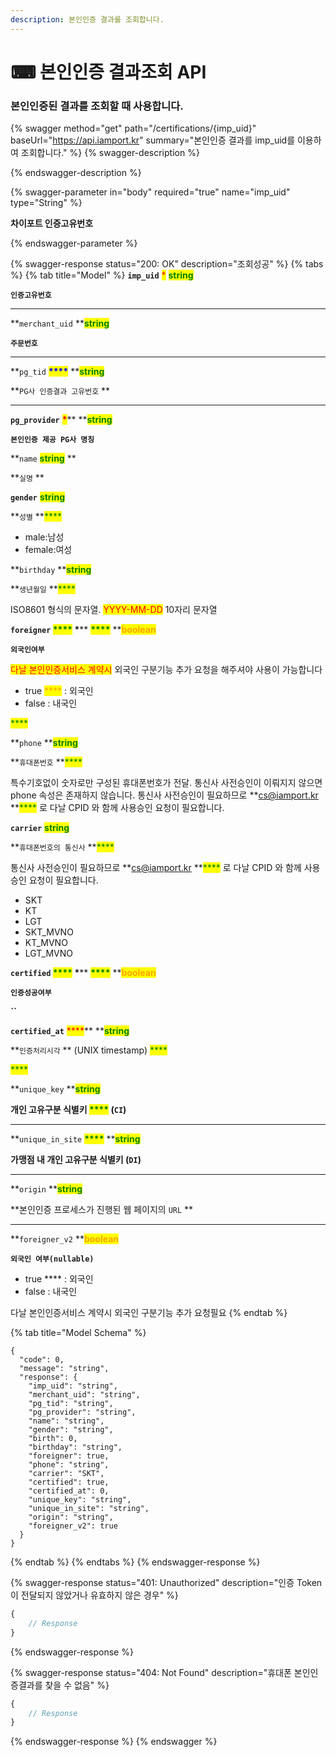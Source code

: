 ```yaml
---
description: 본인인증 결과를 조회합니다.
---
```


# ⌨ 본인인증 결과조회 API

### 본인인증된 결과를 조회할 때 사용합니다.

{% swagger method="get" path="/certifications/{imp_uid}" baseUrl="https://api.iamport.kr" summary="본인인증 결과를 imp_uid를 이용하여 조회합니다." %}
{% swagger-description %}

{% endswagger-description %}

{% swagger-parameter in="body" required="true" name="imp_uid" type="String" %}
<mark style="color:red;">

**차이포트 인증고유번호**

</mark>
{% endswagger-parameter %}

{% swagger-response status="200: OK" description="조회성공" %}
{% tabs %}
{% tab title="Model" %}
**`imp_uid`**  <mark style="color:red;">\*</mark> <mark style="color:green;">**string**</mark>&#x20;

**`인증고유번호`**

****

**`merchant_uid`    **<mark style="color:green;">**string**</mark>

**`주문번호`**

****

**`pg_tid`  **<mark style="color:blue;">****</mark>**  **<mark style="color:green;">**string**</mark>

**`PG사 인증결과 고유번호` **&#x20;

****

**`pg_provider`** <mark style="color:red;">**\***</mark>**  **<mark style="color:green;">**string**</mark>&#x20;

**`본인인증 제공 PG사 명칭`**



**`name`      **<mark style="color:green;">**string**</mark>** **&#x20;

**`실명` **&#x20;

&#x20;

**`gender`**  <mark style="color:green;">**string**</mark>

**`성별` **<mark style="color:green;">****</mark>&#x20;

* male:남성
* female:여성



**`birthday`   **<mark style="color:green;">**string**</mark>

**`생년월일` **<mark style="color:green;">****</mark>&#x20;

ISO8601 형식의 문자열. <mark style="color:red;">YYYY-MM-DD</mark> 10자리 문자열



**`foreigner`  **<mark style="color:green;">****</mark>**  **<mark style="color:red;">**\***</mark>**  **<mark style="color:green;">****</mark>**  **<mark style="color:orange;">**boolean**</mark>

**`외국인여부`**

<mark style="color:red;">다날 본인인증서비스 계약시</mark> 외국인 구분기능 추가 요청을 해주셔야 사용이 가능합니다

* true <mark style="color:orange;">****</mark> : 외국인
* false : 내국인

<mark style="color:green;">****</mark>

&#x20;**`phone`    **<mark style="color:green;">**string**</mark>

**`휴대폰번호` **<mark style="color:green;">****</mark>&#x20;

특수기호없이 숫자로만 구성된 휴대폰번호가 전달. 통신사 사전승인이 이뤄지지 않으면 phone 속성은 존재하지 않습니다. 통신사 사전승인이 필요하므로 **cs@iamport.kr **<mark style="color:green;">****</mark> 로 다날 CPID 와 함께 사용승인 요청이 필요합니다.&#x20;



**`carrier`**  <mark style="color:green;">**string**</mark>

**`휴대폰번호의 통신사` **<mark style="color:green;">****</mark>&#x20;

통신사 사전승인이 필요하므로 **cs@iamport.kr **<mark style="color:green;">****</mark> 로 다날 CPID 와 함께 사용승인 요청이 필요합니다.&#x20;

* SKT
* KT
* LGT
* SKT\_MVNO
* KT\_MVNO
* LGT\_MVNO



**`certified`   **<mark style="color:green;">****</mark>**   **<mark style="color:red;">**\***</mark>**  **<mark style="color:green;">****</mark>**  **<mark style="color:orange;">**boolean**</mark>

**`인증성공여부`**

**``**

**`certified_at`**  <mark style="color:red;">****</mark>**  **<mark style="color:green;">**string**</mark>

**`인증처리시각` ** (UNIX timestamp) <mark style="color:green;">****</mark>&#x20;

<mark style="color:green;">****</mark>

**`unique_key`  **<mark style="color:green;">**string**</mark>

**개인 고유구분 식별키 **<mark style="color:green;">****</mark>** (`CI`)**

****

**`unique_in_site` **<mark style="color:green;">****</mark>**     **<mark style="color:green;">**string**</mark>

**가맹점 내 개인 고유구분 식별키 (`DI`)**

****

**`origin`    **<mark style="color:green;">**string**</mark>

**본인인증 프로세스가 진행된 웹 페이지의 `URL` **&#x20;

****

**`foreigner_v2`      **<mark style="color:orange;">**boolean**</mark>

**`외국인 여부(nullable)`**

* true **** : 외국인
* false : 내국인

다날 본인인증서비스 계약시 외국인 구분기능 추가 요청필요
{% endtab %}

{% tab title="Model Schema" %}
```
{
  "code": 0,
  "message": "string",
  "response": {
    "imp_uid": "string",
    "merchant_uid": "string",
    "pg_tid": "string",
    "pg_provider": "string",
    "name": "string",
    "gender": "string",
    "birth": 0,
    "birthday": "string",
    "foreigner": true,
    "phone": "string",
    "carrier": "SKT",
    "certified": true,
    "certified_at": 0,
    "unique_key": "string",
    "unique_in_site": "string",
    "origin": "string",
    "foreigner_v2": true
  }
}
```
{% endtab %}
{% endtabs %}
{% endswagger-response %}

{% swagger-response status="401: Unauthorized" description="인증 Token이 전달되지 않았거나 유효하지 않은 경우" %}
```javascript
{
    // Response
}
```
{% endswagger-response %}

{% swagger-response status="404: Not Found" description="휴대폰 본인인증결과를 찾을 수 없음" %}
```javascript
{
    // Response
}
```
{% endswagger-response %}
{% endswagger %}
